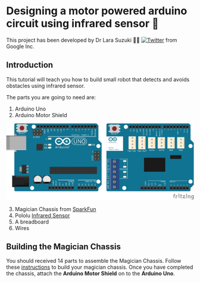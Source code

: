 # Designing a motor powered arduino circuit using infrared sensor :robot:

This project has been developed by Dr Lara Suzuki :woman_technologist: [![Twitter](https://img.shields.io/twitter/url/https/twitter.com/larasuzuki.svg?style=social&label=Follow%20%40larasuzuki)](https://twitter.com/larasuzuki) from Google Inc.

## Introduction
This tutorial will teach you how to build small robot that detects and avoids obstacles using infrared sensor.

The parts you are going to need are:

1. Arduino Uno
2. Arduino Motor Shield
<img src="arduino_uno_arduino_motor_shield.jpg"/>

3. Magician Chassis from [SparkFun](https://www.sparkfun.com/products/retired/10825)
4. Pololu [Infrared Sensor](https://shop.pimoroni.com/products/pololu-carrier-with-sharp-gp2y0d805z0f-digital-distance-sensor-5cm?variant=31546927841363&currency=GBP&utm_source=google&utm_medium=cpc&utm_campaign=google+shopping?utm_source=google&utm_medium=surfaces&utm_campaign=shopping&gclid=CjwKCAiAm-2BBhANEiwAe7eyFO7bK1mOrWGd_Cqj9JogPAQnLsCPM71dlVHjZsbjda6yJfE5k2bLcRoCz2UQAvD_BwE)
5. A breadboard
6. Wires

## Building the Magician Chassis
You should received 14 parts to assemble the Magician Chassis. Follow these [instructions](http://cdn.sparkfun.com/datasheets/Robotics/MagicianChassisInst.pdf) to build your magician chassis. Once you have completed the chassis, attach the **Arduino Motor Shield** on to the **Arduino Uno**. 
